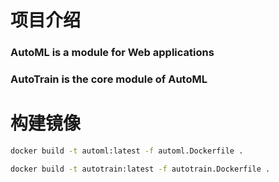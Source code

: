 # 项目介绍
### AutoML is a module for Web applications
### AutoTrain is the core module of AutoML

# 构建镜像
```bash
docker build -t automl:latest -f automl.Dockerfile .

docker build -t autotrain:latest -f autotrain.Dockerfile .
```
